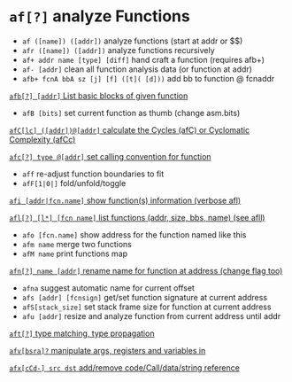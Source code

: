<!-- TITLE: af -->

#  `af[?]`   analyze Functions

- `af ([name]) ([addr])`   analyze functions (start at addr or $$)
- `afr ([name]) ([addr])`   analyze functions recursively
- `af+ addr name [type] [diff]`   hand craft a function (requires afb+)
- `af- [addr]`   clean all function analysis data (or function at addr)
- `afb+ fcnA bbA sz [j] [f] ([t]( [d]))`   add bb to function @ fcnaddr

[ `afb[?] [addr]`   List basic blocks of given function](/options/a/af/afb)

- `afB [bits]`   set current function as thumb (change asm.bits)

[ `afC[lc] ([addr])@[addr]`   calculate the Cycles (afC) or Cyclomatic Complexity (afCc)](/options/a/af/afC)

[ `afc[?] type @[addr]`   set calling convention for function](./afc-type-addr-set-calling-convention-for-function-de18fce7-8ce3-4612-8357-7f86bb0d2506.md)

- `aff`   re-adjust function boundaries to fit
- `afF[1|0|]`   fold/unfold/toggle

[ `afi [addr|fcn.name]`   show function(s) information (verbose afl)](./afi-addr-fcn-name-show-function-s-information-verbose-afl-dea687f3-901c-42b1-a7ab-e08aba895c93.md)

[ `afl[?] [l*] [fcn name]`   list functions (addr, size, bbs, name) (see afll)](./afl-l-fcn-name-list-functions-addr-size-bbs-name-see-afll-39bb9543-9de0-4ea4-b847-059965b93268.md)

- `afo [fcn.name]`   show address for the function named like this
- `afm name`   merge two functions
- `afM name`   print functions map

[ `afn[?] name [addr]`   rename name for function at address (change flag too)](./afn-name-addr-rename-name-for-function-at-address-change-flag-too-a378ab1c-eb3d-4763-aaaa-e2a706bbed3e.md)

- `afna`   suggest automatic name for current offset
- `afs [addr] [fcnsign]`   get/set function signature at current address
- `afS[stack_size]`   set stack frame size for function at current address
- `afu [addr]`   resize and analyze function from current address until addr

[ `aft[?]`   type matching, type propagation](./aft-type-matching-type-propagation-300ded28-0008-4c98-9e60-afb50f80bee1.md)

[ `afv[bsra]?`   manipulate args, registers and variables in](./afv-bsra-manipulate-args-registers-and-variables-in-ec2e1b96-8f41-4fe1-8d9d-7a124cec6133.md)

[ `afx[cCd-] src dst`   add/remove code/Call/data/string reference](./afx-cCd-src-dst-add-remove-code-Call-data-string-reference-b61b2a06-a498-42e7-a0c2-ccd14afe7940.md)